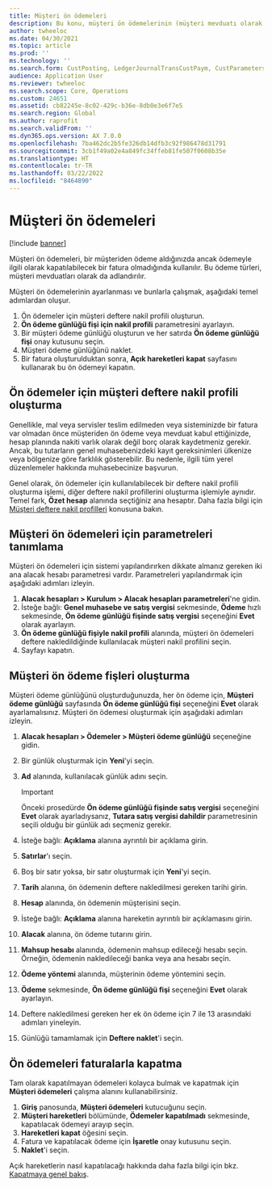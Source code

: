 ```yaml
---
title: Müşteri ön ödemeleri
description: Bu konu, müşteri ön ödemelerinin (müşteri mevduatı olarak da bilinir) nasıl ayarlanacağını ve işleneceği açıklamaktadır.
author: twheeloc
ms.date: 04/30/2021
ms.topic: article
ms.prod: ''
ms.technology: ''
ms.search.form: CustPosting, LedgerJournalTransCustPaym, CustParameters
audience: Application User
ms.reviewer: twheeloc
ms.search.scope: Core, Operations
ms.custom: 24651
ms.assetid: cb82245e-8c02-429c-b36e-8db0e3e6f7e5
ms.search.region: Global
ms.author: raprofit
ms.search.validFrom: ''
ms.dyn365.ops.version: AX 7.0.0
ms.openlocfilehash: 7ba462dc2b5fe326db14dfb3c92f986478d31791
ms.sourcegitcommit: 3cb1f49a02e4a849fc34ffeb81fe507f0608b35e
ms.translationtype: HT
ms.contentlocale: tr-TR
ms.lasthandoff: 03/22/2022
ms.locfileid: "8464890"
---
```

# <a name="customer-prepayments"></a>Müşteri ön ödemeleri

[!include [banner](../includes/banner.md)]

Müşteri ön ödemeleri, bir müşteriden ödeme aldığınızda ancak ödemeyle ilgili olarak kapatılabilecek bir fatura olmadığında kullanılır. Bu ödeme türleri, müşteri mevduatları olarak da adlandırılır.

Müşteri ön ödemelerinin ayarlanması ve bunlarla çalışmak, aşağıdaki temel adımlardan oluşur.

1. Ön ödemeler için müşteri deftere nakil profili oluşturun.
2. **Ön ödeme günlüğü fişi için nakil profili** parametresini ayarlayın.
3. Bir müşteri ödeme günlüğü oluşturun ve her satırda **Ön ödeme günlüğü fişi** onay kutusunu seçin.
4. Müşteri ödeme günlüğünü naklet.
5. Bir fatura oluşturulduktan sonra, **Açık hareketleri kapat** sayfasını kullanarak bu ön ödemeyi kapatın.

## <a name="create-a-customer-posting-profile-for-prepayments"></a>Ön ödemeler için müşteri deftere nakil profili oluşturma

Genellikle, mal veya servisler teslim edilmeden veya sisteminizde bir fatura var olmadan önce müşteriden ön ödeme veya mevduat kabul ettiğinizde, hesap planında nakiti varlık olarak değil borç olarak kaydetmeniz gerekir. Ancak, bu tutarların genel muhasebenizdeki kayıt gereksinimleri ülkenize veya bölgenize göre farklılık gösterebilir. Bu nedenle, ilgili tüm yerel düzenlemeler hakkında muhasebecinize başvurun.

Genel olarak, ön ödemeler için kullanılabilecek bir deftere nakil profili oluşturma işlemi, diğer deftere nakil profillerini oluşturma işlemiyle aynıdır. Temel fark, **Özet hesap** alanında seçtiğiniz ana hesaptır. Daha fazla bilgi için [Müşteri deftere nakil profilleri](customer-posting-profiles.md) konusuna bakın.

## <a name="define-parameters-for-customer-prepayments"></a>Müşteri ön ödemeleri için parametreleri tanımlama

Müşteri ön ödemeleri için sistemi yapılandırırken dikkate almanız gereken iki ana alacak hesabı parametresi vardır. Parametreleri yapılandırmak için aşağıdaki adımları izleyin.

1. **Alacak hesapları \> Kurulum \> Alacak hesapları parametreleri**'ne gidin.
2. İsteğe bağlı: **Genel muhasebe ve satış vergisi** sekmesinde, **Ödeme** hızlı sekmesinde, **Ön ödeme günlüğü fişinde satış vergisi** seçeneğini **Evet** olarak ayarlayın.
3. **Ön ödeme günlüğü fişiyle nakil profili** alanında, müşteri ön ödemeleri deftere nakledildiğinde kullanılacak müşteri nakil profilini seçin.
4. Sayfayı kapatın.

## <a name="create-customer-prepayment-vouchers"></a>Müşteri ön ödeme fişleri oluşturma

Müşteri ödeme günlüğünü oluşturduğunuzda, her ön ödeme için, **Müşteri ödeme günlüğü** sayfasında **Ön ödeme günlüğü fişi** seçeneğini **Evet** olarak ayarlamalısınız. Müşteri ön ödemesi oluşturmak için aşağıdaki adımları izleyin.

1. **Alacak hesapları \> Ödemeler \> Müşteri ödeme günlüğü** seçeneğine gidin.
2. Bir günlük oluşturmak için **Yeni**'yi seçin.
3. **Ad** alanında, kullanılacak günlük adını seçin.

    > [!IMPORTANT]
    > Önceki prosedürde **Ön ödeme günlüğü fişinde satış vergisi** seçeneğini **Evet** olarak ayarladıysanız, **Tutara satış vergisi dahildir** parametresinin seçili olduğu bir günlük adı seçmeniz gerekir. 

4. İsteğe bağlı: **Açıklama** alanına ayrıntılı bir açıklama girin.
5. **Satırlar**'ı seçin.
6. Boş bir satır yoksa, bir satır oluşturmak için **Yeni**'yi seçin.
7. **Tarih** alanına, ön ödemenin deftere nakledilmesi gereken tarihi girin.
8. **Hesap** alanında, ön ödemenin müşterisini seçin.
9. İsteğe bağlı: **Açıklama** alanına hareketin ayrıntılı bir açıklamasını girin.
10. **Alacak** alanına, ön ödeme tutarını girin.
11. **Mahsup hesabı** alanında, ödemenin mahsup edileceği hesabı seçin. Örneğin, ödemenin nakledileceği banka veya ana hesabı seçin.
12. **Ödeme yöntemi** alanında, müşterinin ödeme yöntemini seçin.
13. **Ödeme** sekmesinde, **Ön ödeme günlüğü fişi** seçeneğini **Evet** olarak ayarlayın.
14. Deftere nakledilmesi gereken her ek ön ödeme için 7 ile 13 arasındaki adımları yineleyin.
15. Günlüğü tamamlamak için **Deftere naklet**'i seçin.

## <a name="settle-prepayments-with-invoices"></a>Ön ödemeleri faturalarla kapatma

Tam olarak kapatılmayan ödemeleri kolayca bulmak ve kapatmak için **Müşteri ödemeleri** çalışma alanını kullanabilirsiniz.

1. **Giriş** panosunda, **Müşteri ödemeleri** kutucuğunu seçin.
2. **Müşteri hareketleri** bölümünde, **Ödemeler kapatılmadı** sekmesinde, kapatılacak ödemeyi arayıp seçin.
3. **Hareketleri kapat** öğesini seçin.
4. Fatura ve kapatılacak ödeme için **İşaretle** onay kutusunu seçin.
5. **Naklet**'i seçin.

Açık hareketlerin nasıl kapatılacağı hakkında daha fazla bilgi için bkz. [Kapatmaya genel bakış](/dynamics365/finance/cash-bank-management/settlement-overview).
